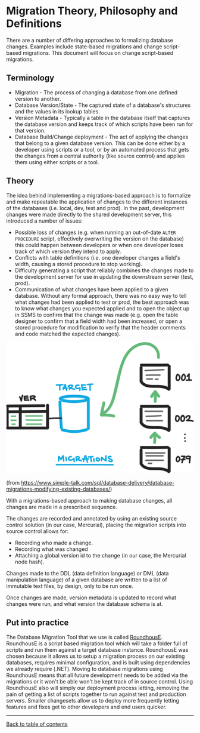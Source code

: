 # Migration Theory, Philosophy and Definitions

There are a number of differing approaches to formalizing database changes. Examples include state-based migrations and change script-based migrations. This document will focus on change script-based migrations.

## Terminology 

- Migration - The process of changing a database from one defined version to another.
- Database Version/State - The captured state of a database's structures and the values in its lookup tables.
- Version Metadata - Typically a table in the database itself that captures the database version and keeps track of which scripts have been run for that version.
- Database Build/Change deployment - The act of applying the changes that belong to a given database version. This can be done either by a developer using scripts or a tool, or by an automated process that gets the changes from a central authority (like source control) and applies them using either scripts or a tool.

## Theory

The idea behind implementing a migrations-based approach is to formalize and make repeatable the application of changes to the different instances of the databases (i.e. local, dev, test and prod). In the past, development changes were made directly to the shared development server, this introduced a number of issues:

- Possible loss of changes (e.g. when running an out-of-date `ALTER PROCEDURE` script, effectively overwriting the version on the database) this could happen between developers or when one developer loses track of which version they intend to apply.
- Conflicts with table definitions (i.e. one developer changes a field's width, causing a stored procedure to stop working).
- Difficulty generating a script that reliably combines the changes made to the development server for use in updating the downstream server (test, prod).
- Communication of what changes have been applied to a given database. Without any formal approach, there was no easy way to tell what changes had been applied to test or prod, the best approach was to know what changes you expected applied and to open the object up in SSMS to confirm that the change was made (e.g. open the table designer to confirm that a field width had been increased, or open a stored procedure for modification to verify that the header comments and code matched the expected changes).

![Migrations](Images/Migrations.png)

(from https://www.simple-talk.com/sql/database-delivery/database-migrations-modifying-existing-databases/)

With a migrations-based approach to making database changes, all changes are made in a prescribed sequence.

The changes are recorded and annotated by using an existing source control solution (in our case, Mercurial), placing the migration scripts into source control allows for: 
    
- Recording who made a change.
- Recording what was changed
- Attaching a global version id to the change (in our case, the Mercurial node hash).

Changes made to the DDL (data definition language) or DML (data manipulation language) of a given database are written to a list of immutable text files, by design, only to be run once.

Once changes are made, version metadata is updated to record what changes were run, and what version the database schema is at.

## Put into practice 

The Database Migration Tool that we use is called [RoundhousE](https://github.com/chucknorris/roundhouse).
RoundhousE is a script based migration tool which will take a folder full of scripts and run them against a target database instance.
RoundhousE was chosen because it allows us to setup a migration process on our existing databases, requires minimal configuration, and is built using dependencies we already require (.NET).
Moving to database migrations using RoundhousE means that all future development needs to be added via the migrations or it won't be able won't be kept track of in source control.
Using RoundhousE also will simply our deployment process letting, removing the pain of getting a list of scripts together to run against test and production servers.
Smaller changesets allow us to deploy more frequently letting features and fixes get to other developers and end users quicker.

***

[Back to table of contents](README.md)

